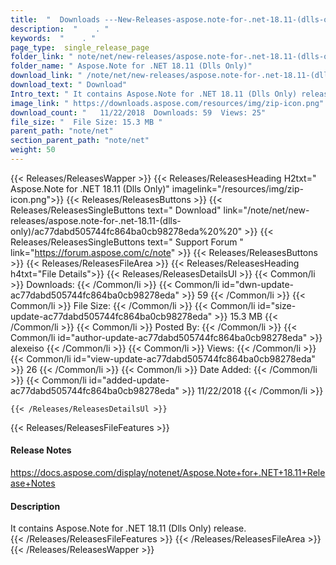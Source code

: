 ```yaml
---
title:  "  Downloads ---New-Releases-aspose.note-for-.net-18.11-(dlls-only) . " 
description:  "    . " 
keywords:  "    . " 
page_type:  single_release_page
folder_link: " note/net/new-releases/aspose.note-for-.net-18.11-(dlls-only)/"
folder_name: " Aspose.Note for .NET 18.11 (Dlls Only)"
download_link: " /note/net/new-releases/aspose.note-for-.net-18.11-(dlls-only)/ac77dabd505744fc864ba0cb98278eda"
download_text: " Download"
Intro_text: " It contains Aspose.Note for .NET 18.11 (Dlls Only) release."
image_link: " https://downloads.aspose.com/resources/img/zip-icon.png"
download_count: "   11/22/2018  Downloads: 59  Views: 25"
file_size: "  File Size: 15.3 MB "
parent_path: "note/net"
section_parent_path: "note/net"
weight: 50 
---
```


{{< Releases/ReleasesWapper >}}
  {{< Releases/ReleasesHeading H2txt=" Aspose.Note for .NET 18.11 (Dlls Only)" imagelink="/resources/img/zip-icon.png">}}
  {{< Releases/ReleasesButtons >}}
    {{< Releases/ReleasesSingleButtons text=" Download" link="/note/net/new-releases/aspose.note-for-.net-18.11-(dlls-only)/ac77dabd505744fc864ba0cb98278eda%20%20" >}}
    {{< Releases/ReleasesSingleButtons text=" Support Forum " link="https://forum.aspose.com/c/note" >}}
  {{< Releases/ReleasesButtons >}}
  {{< Releases/ReleasesFileArea >}}
    {{< Releases/ReleasesHeading h4txt="File Details">}}
    {{< Releases/ReleasesDetailsUl >}}
            {{< Common/li  >}} Downloads: {{< /Common/li >}} 
      {{< Common/li id="dwn-update-ac77dabd505744fc864ba0cb98278eda" >}} 59 {{< /Common/li >}} 
      {{< Common/li  >}} File Size: {{< /Common/li >}} 
      {{< Common/li id="size-update-ac77dabd505744fc864ba0cb98278eda" >}} 15.3 MB {{< /Common/li >}} 
      {{< Common/li  >}} Posted By: {{< /Common/li >}} 
      {{< Common/li id="author-update-ac77dabd505744fc864ba0cb98278eda" >}} alexeiso {{< /Common/li >}} 
      {{< Common/li  >}} Views: {{< /Common/li >}} 
      {{< Common/li id="view-update-ac77dabd505744fc864ba0cb98278eda" >}} 26 {{< /Common/li >}} 
      {{< Common/li  >}} Date Added: {{< /Common/li >}} 
      {{< Common/li id="added-update-ac77dabd505744fc864ba0cb98278eda" >}} 11/22/2018 {{< /Common/li >}} 

    {{< /Releases/ReleasesDetailsUl >}}

  {{< Releases/ReleasesFileFeatures >}}
      <h4>Release Notes</h4><div><a href="https://docs.aspose.com/display/notenet/Aspose.Note+for+.NET+18.11+Release+Notes">https://docs.aspose.com/display/notenet/Aspose.Note+for+.NET+18.11+Release+Notes</a></div><h4>Description</h4><div class="HTMLDescription">It contains Aspose.Note for .NET 18.11 (Dlls Only) release.</div>
  {{< /Releases/ReleasesFileFeatures >}}
 {{< /Releases/ReleasesFileArea >}}
{{< /Releases/ReleasesWapper >}}


